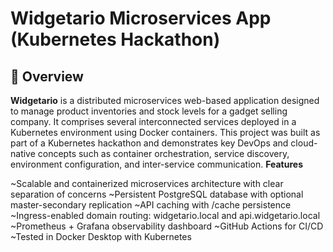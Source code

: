 # Widgetario Microservices App (Kubernetes Hackathon)

## 📌 Overview

**Widgetario** is a distributed microservices web-based application designed to manage product inventories and stock levels for a gadget selling company. It comprises several interconnected services deployed in a Kubernetes environment using Docker containers.
This project was built as part of a Kubernetes hackathon and demonstrates key DevOps and cloud-native concepts such as container orchestration, service discovery, environment configuration, and inter-service communication.
**Features**

~Scalable and containerized microservices architecture with clear separation of concerns
~Persistent PostgreSQL database with optional master-secondary replication
~API caching with /cache persistence
~Ingress-enabled domain routing: widgetario.local and api.widgetario.local
~Prometheus + Grafana observability dashboard
~GitHub Actions for CI/CD
~Tested in Docker Desktop with Kubernetes

